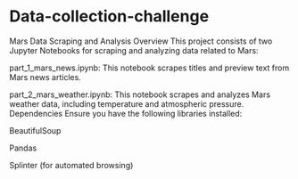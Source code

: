 # Data-collection-challenge
Mars Data Scraping and Analysis
Overview
This project consists of two Jupyter Notebooks for scraping and analyzing data related to Mars:

part_1_mars_news.ipynb: This notebook scrapes titles and preview text from Mars news articles.

part_2_mars_weather.ipynb: This notebook scrapes and analyzes Mars weather data, including temperature and atmospheric pressure.
Dependencies
Ensure you have the following libraries installed:

BeautifulSoup

Pandas

Splinter (for automated browsing)

